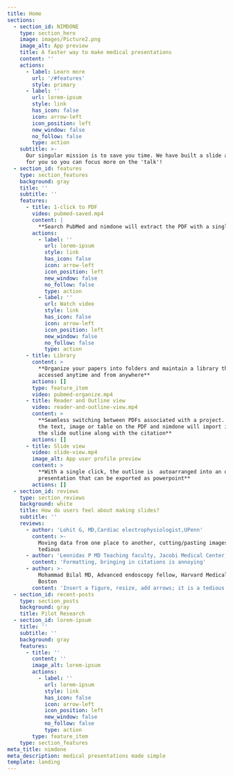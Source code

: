 ```yaml
---
title: Home
sections:
  - section_id: NIMDONE
    type: section_hero
    image: images/Picture2.png
    image_alt: App preview
    title: A faster way to make medical presentations
    content: ''
    actions:
      - label: Learn more
        url: '/#features'
        style: primary
      - label: ''
        url: lorem-ipsum
        style: link
        has_icon: false
        icon: arrow-left
        icon_position: left
        new_window: false
        no_follow: false
        type: action
    subtitle: >-
      Our singular mission is to save you time. We have built a slide assistant
      for you so you can focus more on the 'talk'!
  - section_id: features
    type: section_features
    background: gray
    title: ''
    subtitle: ''
    features:
      - title: 1-click to PDF
        video: pubmed-saved.mp4
        content: |
          **Search PubMed and nimdone will extract the PDF with a single click**
        actions:
          - label: ''
            url: lorem-ipsum
            style: link
            has_icon: false
            icon: arrow-left
            icon_position: left
            new_window: false
            no_follow: false
            type: action
          - label: ''
            url: Watch video
            style: link
            has_icon: false
            icon: arrow-left
            icon_position: left
            new_window: false
            no_follow: false
            type: action
      - title: Library
        content: >
          **Organize your papers into folders and maintain a library that can be
          accessed anytime and from anywhere**
        actions: []
        type: feature_item
        video: pubmed-organize.mp4
      - title: Reader and Outline view
        video: reader-and-outline-view.mp4
        content: >
          **Seamless switching between PDFs associated with a project. Highlight
          the text, image or table on the PDF and nimdone will import it on to
          the slide outline along with the citation**
        actions: []
      - title: Slide view
        video: slide-view.mp4
        image_alt: App user profile preview
        content: >
          **With a single click, the outline is  autoarranged into an organized
          presentation that can be exported as powerpoint**
        actions: []
  - section_id: reviews
    type: section_reviews
    background: white
    title: How do users feel about making slides?
    subtitle: ''
    reviews:
      - author: 'Lohit G, MD,Cardiac electrophysiologist,UPenn'
        content: >-
          Moving data from one place to another, cutting/pasting images is very
          tedious
      - author: 'Leonidas P MD Teaching faculty, Jacobi Medical Center, New York'
        content: 'Formatting, bringing in citations is annoying'
      - author: >-
          Mohammad Bilal MD, Advanced endoscopy fellow, Harvard Medical School,
          Boston
        content: 'Insert a figure, resize, add arrows; it is a tedious process'
  - section_id: recent-posts
    type: section_posts
    background: gray
    title: Pilot Research
  - section_id: lorem-ipsum
    title: ''
    subtitle: ''
    background: gray
    features:
      - title: ''
        content: ''
        image_alt: lorem-ipsum
        actions:
          - label: ''
            url: lorem-ipsum
            style: link
            has_icon: false
            icon: arrow-left
            icon_position: left
            new_window: false
            no_follow: false
            type: action
        type: feature_item
    type: section_features
meta_title: nimdone
meta_description: medical presentations made simple
template: landing
---
```

